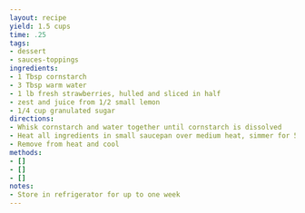 ```yaml
---
layout: recipe
yield: 1.5 cups
time: .25
tags:
- dessert
- sauces-toppings
ingredients:
- 1 Tbsp cornstarch
- 3 Tbsp warm water
- 1 lb fresh strawberries, hulled and sliced in half
- zest and juice from 1/2 small lemon
- 1/4 cup granulated sugar
directions:
- Whisk cornstarch and water together until cornstarch is dissolved
- Heat all ingredients in small saucepan over medium heat, simmer for 5 minutes stirring constantly
- Remove from heat and cool
methods:
- []
- []
- []
notes:
- Store in refrigerator for up to one week
---
```

